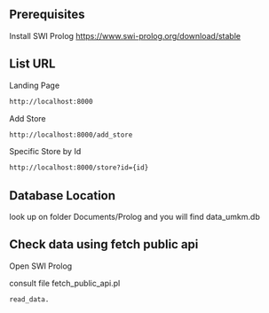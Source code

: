 ## Prerequisites

Install SWI Prolog
https://www.swi-prolog.org/download/stable


## List URL

Landing Page

```sh
http://localhost:8000
```

Add Store

```sh
http://localhost:8000/add_store
```

Specific Store by Id

```sh
http://localhost:8000/store?id={id}
```


## Database Location

look up on folder Documents/Prolog and you will find data_umkm.db

## Check data using fetch public api

Open SWI Prolog

consult file fetch_public_api.pl

```sh
read_data.
```